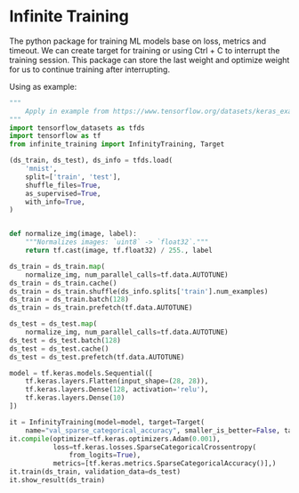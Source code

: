 # Infinite Training

The python package for training ML models base on loss, metrics and timeout. We can create target for training or using Ctrl + C to interrupt the training session. This package can store the last weight and optimize weight for us to continue training after interrupting.

Using as example:
```python
"""
    Apply in example from https://www.tensorflow.org/datasets/keras_example
"""
import tensorflow_datasets as tfds
import tensorflow as tf
from infinite_training import InfinityTraining, Target

(ds_train, ds_test), ds_info = tfds.load(
    'mnist',
    split=['train', 'test'],
    shuffle_files=True,
    as_supervised=True,
    with_info=True,
)


def normalize_img(image, label):
    """Normalizes images: `uint8` -> `float32`."""
    return tf.cast(image, tf.float32) / 255., label

ds_train = ds_train.map(
    normalize_img, num_parallel_calls=tf.data.AUTOTUNE)
ds_train = ds_train.cache()
ds_train = ds_train.shuffle(ds_info.splits['train'].num_examples)
ds_train = ds_train.batch(128)
ds_train = ds_train.prefetch(tf.data.AUTOTUNE)

ds_test = ds_test.map(
    normalize_img, num_parallel_calls=tf.data.AUTOTUNE)
ds_test = ds_test.batch(128)
ds_test = ds_test.cache()
ds_test = ds_test.prefetch(tf.data.AUTOTUNE)

model = tf.keras.models.Sequential([
    tf.keras.layers.Flatten(input_shape=(28, 28)),
    tf.keras.layers.Dense(128, activation='relu'),
    tf.keras.layers.Dense(10)
])

it = InfinityTraining(model=model, target=Target(
    name="val_sparse_categorical_accuracy", smaller_is_better=False, target_value=0.98), timeout=100)
it.compile(optimizer=tf.keras.optimizers.Adam(0.001),
           loss=tf.keras.losses.SparseCategoricalCrossentropy(
               from_logits=True),
           metrics=[tf.keras.metrics.SparseCategoricalAccuracy()],)
it.train(ds_train, validation_data=ds_test)
it.show_result(ds_train)
```